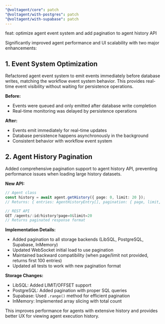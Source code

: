 ```yaml
---
"@voltagent/core": patch
"@voltagent/with-postgres": patch
"@voltagent/with-supabase": patch
---
```


feat: optimize agent event system and add pagination to agent history API

Significantly improved agent performance and UI scalability with two major enhancements:

## 1. Event System Optimization

Refactored agent event system to emit events immediately before database writes, matching the workflow event system behavior. This provides real-time event visibility without waiting for persistence operations.

**Before:**

- Events were queued and only emitted after database write completion
- Real-time monitoring was delayed by persistence operations

**After:**

- Events emit immediately for real-time updates
- Database persistence happens asynchronously in the background
- Consistent behavior with workflow event system

## 2. Agent History Pagination

Added comprehensive pagination support to agent history API, preventing performance issues when loading large history datasets.

**New API:**

```typescript
// Agent class
const history = await agent.getHistory({ page: 0, limit: 20 });
// Returns: { entries: AgentHistoryEntry[], pagination: { page, limit, total, totalPages } }

// REST API
GET /agents/:id/history?page=0&limit=20
// Returns paginated response format
```

**Implementation Details:**

- Added pagination to all storage backends (LibSQL, PostgreSQL, Supabase, InMemory)
- Updated WebSocket initial load to use pagination
- Maintained backward compatibility (when page/limit not provided, returns first 100 entries)
- Updated all tests to work with new pagination format

**Storage Changes:**

- LibSQL: Added LIMIT/OFFSET support
- PostgreSQL: Added pagination with proper SQL queries
- Supabase: Used `.range()` method for efficient pagination
- InMemory: Implemented array slicing with total count

This improves performance for agents with extensive history and provides better UX for viewing agent execution history.
